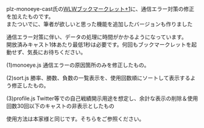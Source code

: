 plz-monoeye-cast氏の<a href="https://github.com/plz-monoeye-cast/wlw">WLWブックマークレット+1</a>に、通信エラー対策の修正を加えたものです。<br>
またついでに、筆者が欲しいと思った機能を追加したバージョンも作りました

通信エラー対策に伴い、データの処理に時間がかかるようになっています。<br>
開放済みキャスト1体あたり最低1秒は必要です。何回もブックマークレットを起動せず、気長にお待ちください。

(1)monoeye.js
通信エラーの原因箇所のみを修正したもの。

(2)sort.js
勝率、勝数、負数の一覧表示を、使用回数順にソートして表示するよう修正したもの。

(3)profile.js
Twitter等での自己戦績開示用途を想定し、余計な表示の削除＆使用回数30回以下のキャストの非表示としたもの


使用方法は本家様と同じです。そちらをご参照ください。
